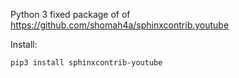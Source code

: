 Python 3 fixed package of of https://github.com/shomah4a/sphinxcontrib.youtube

Install:

```shell
pip3 install sphinxcontrib-youtube
```

